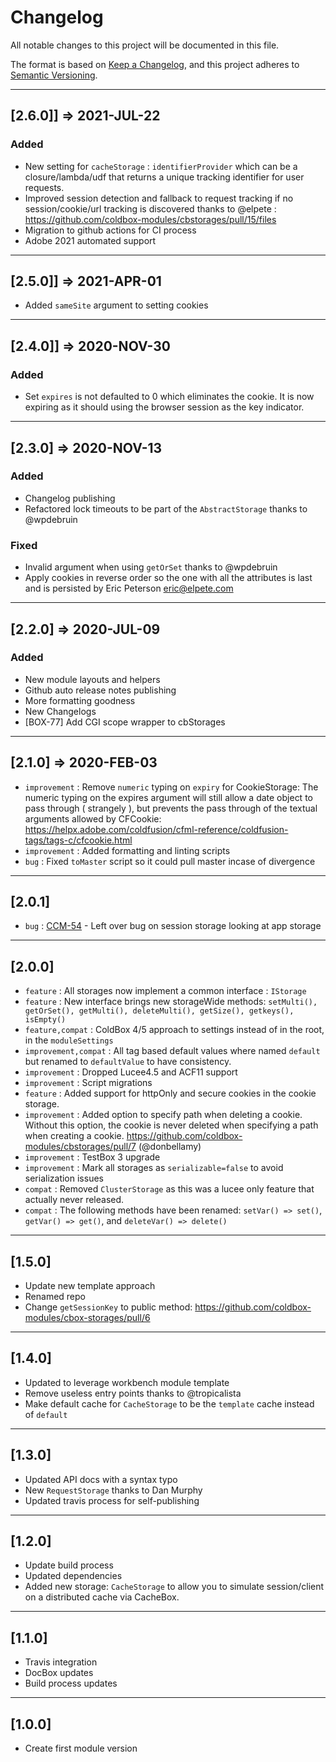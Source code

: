 # Changelog

All notable changes to this project will be documented in this file.

The format is based on [Keep a Changelog](https://keepachangelog.com/en/1.0.0/),
and this project adheres to [Semantic Versioning](https://semver.org/spec/v2.0.0.html).

----

## [2.6.0]] => 2021-JUL-22

### Added

* New setting for `cacheStorage` : `identifierProvider` which can be a closure/lambda/udf that returns a unique tracking identifier for user requests.
* Improved session detection and fallback to request tracking if no session/cookie/url tracking is discovered thanks to @elpete : https://github.com/coldbox-modules/cbstorages/pull/15/files
* Migration to github actions for CI process
* Adobe 2021 automated support

----

## [2.5.0]] => 2021-APR-01

* Added `sameSite` argument to setting cookies

----

## [2.4.0]] => 2020-NOV-30

### Added

* Set `expires` is not defaulted to 0 which eliminates the cookie. It is now expiring as it should using the browser session as the key indicator.
----

## [2.3.0] => 2020-NOV-13

### Added

* Changelog publishing
* Refactored lock timeouts to be part of the `AbstractStorage` thanks to @wpdebruin

### Fixed

* Invalid argument when using `getOrSet` thanks to @wpdebruin
* Apply cookies in reverse order so the one with all the attributes is last and is persisted by Eric Peterson <eric@elpete.com>

----

## [2.2.0] => 2020-JUL-09

### Added

* New module layouts and helpers
* Github auto release notes publishing
* More formatting goodness
* New Changelogs
* [BOX-77] Add CGI scope wrapper to cbStorages

----

## [2.1.0] => 2020-FEB-03

* `improvement` : Remove `numeric` typing on `expiry` for CookieStorage: The numeric typing on the expires argument will still allow a date object to pass through ( strangely ), but prevents the pass through of the textual arguments allowed by CFCookie: https://helpx.adobe.com/coldfusion/cfml-reference/coldfusion-tags/tags-c/cfcookie.html
* `improvement` : Added formatting and linting scripts
* `bug` : Fixed `toMaster` script so it could pull master incase of divergence

----

## [2.0.1]

* `bug` : [CCM-54](https://ortussolutions.atlassian.net/browse/CCM-54) - Left over bug on session storage looking at app storage

----

## [2.0.0]

* `feature` : All storages now implement a common interface : `IStorage`
* `feature` : New interface brings new storageWide methods: `setMulti(), getOrSet(), getMulti(), deleteMulti(), getSize(), getkeys(), isEmpty()`
* `feature,compat` : ColdBox 4/5 approach to settings instead of in the root, in the `moduleSettings`
* `improvement,compat` : All tag based default values where named `default` but renamed to `defaultValue` to have consistency.
* `improvement` : Dropped Lucee4.5 and ACF11 support
* `improvement` : Script migrations
* `feature` : Added support for httpOnly and secure cookies in the cookie storage.
* `improvement` : Added option to specify path when deleting a cookie. Without this option, the cookie is never deleted when specifying a path when creating a cookie. https://github.com/coldbox-modules/cbstorages/pull/7 (@donbellamy)
* `improvement` : TestBox 3 upgrade
* `improvement` : Mark all storages as `serializable=false` to avoid serialization issues
* `compat` : Removed `ClusterStorage` as this was a lucee only feature that actually never released.
* `compat` : The following methods have been renamed: `setVar() => set()`, `getVar() => get()`, and `deleteVar() => delete()`

----

## [1.5.0]

* Update new template approach
* Renamed repo
* Change `getSessionKey` to public method: https://github.com/coldbox-modules/cbox-storages/pull/6

----

## [1.4.0]

* Updated to leverage workbench module template
* Remove useless entry points thanks to @tropicalista
* Make default cache for `CacheStorage` to be the `template` cache instead of `default`

----

## [1.3.0]

* Updated API docs with a syntax typo
* New `RequestStorage` thanks to Dan Murphy
* Updated travis process for self-publishing

----

## [1.2.0]

* Update build process
* Updated dependencies
* Added new storage: `CacheStorage` to allow you to simulate session/client on a distributed cache via CacheBox.

----

## [1.1.0]

* Travis integration
* DocBox updates
* Build process updates

----

## [1.0.0]

* Create first module version
